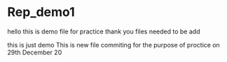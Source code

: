 # Rep_demo1
hello this is demo file for practice 
thank you
files needed to be add 

this is just demo
This is new file commiting for the purpose of proctice on 29th December 20
